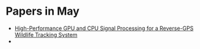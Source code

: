 # Papers in May

- [High-Performance GPU and CPU Signal Processing for a Reverse-GPS  Wildlife Tracking System](http://arxiv.org/abs/2005.10445v1)
- 

